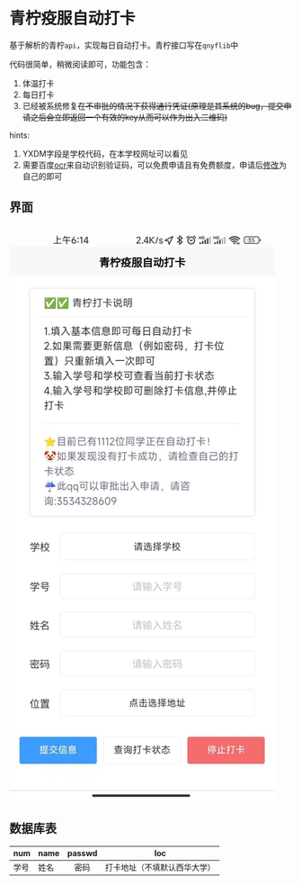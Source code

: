 # 青柠疫服自动打卡



基于解析的青柠`api`，实现每日自动打卡。青柠接口写在`qnyflib`中

代码很简单，稍微阅读即可，功能包含：

1. 体温打卡
2. 每日打卡
3. 已经被系统修复~~在不审批的情况下获得通行凭证(原理是其系统的bug，提交申请之后会立即返回一个有效的key从而可以作为出入二维码)~~

hints: 

1. YXDM字段是学校代码，在本学校网址可以看见
2. 需要百度[ocr](https://cloud.baidu.com/doc/OCR/s/1k3h7y3db)来自动识别验证码，可以免费申请且有免费额度，申请后[修改](https://github.com/chrisyang2003/qnyf/blob/master/qnyflib.py#L17)为自己的即可

## 界面

![image-20220603063316800](README.assets/image-20220603063316800.png)

## 数据库表

| num  | name | passwd |             loc              |
| ---- | ---- | :----: | :--------------------------: |
| 学号 | 姓名 |  密码  | 打卡地址（不填默认西华大学） |


